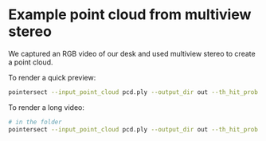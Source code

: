 # Example point cloud from multiview stereo 

We captured an RGB video of our desk and used multiview stereo to create a point cloud. 

To render a quick preview:
```bash
pointersect --input_point_cloud pcd.ply --output_dir out --th_hit_prob 0 --output_camera_setting '{"fov": 30, "width_px": 300, "height_px": 300}' --output_camera_trajectory state_dict.pt --n_output_imgs 10 
```

To render a long video:
```bash
# in the folder
pointersect --input_point_cloud pcd.ply --output_dir out --th_hit_prob 0 --output_camera_setting '{"fov": 30, "width_px": 300, "height_px": 300}' --output_camera_trajectory state_dict.pt --n_output_imgs 200 
```